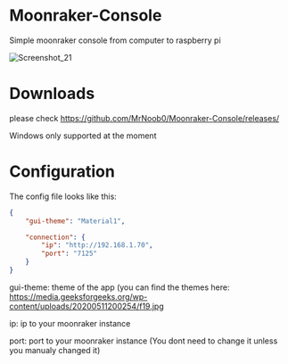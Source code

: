 # Moonraker-Console
Simple moonraker console from computer to raspberry pi

![Screenshot_21](https://user-images.githubusercontent.com/79491496/119207135-1d80d880-ba52-11eb-95d3-eea7fc0d2f50.png)

# Downloads

please check https://github.com/MrNoob0/Moonraker-Console/releases/

Windows only supported at the moment

# Configuration

The config file looks like this:
```json
{
    "gui-theme": "Material1",

    "connection": {
        "ip": "http://192.168.1.70",
        "port": "7125"
    }
}
```
gui-theme: theme of the app (you can find the themes here: https://media.geeksforgeeks.org/wp-content/uploads/20200511200254/f19.jpg

ip: ip to your moonraker instance

port: port to your moonraker instance (You dont need to change it unless you manualy changed it)
